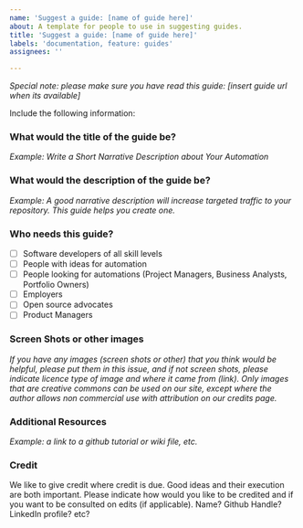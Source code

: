 ```yaml
---
name: 'Suggest a guide: [name of guide here]'
about: A template for people to use in suggesting guides.
title: 'Suggest a guide: [name of guide here]'
labels: 'documentation, feature: guides'
assignees: ''

---
```


_Special note: please make sure you have read this guide: [insert guide url when its available]_

Include the following information:

### What would the title of the guide be?
_Example: Write a Short Narrative Description about Your Automation_

### What would the description of the guide be?
_Example: A good narrative description will increase targeted traffic to your repository.  This guide helps you create one._

### Who needs this guide?
- [ ] Software developers of all skill levels
- [ ] People with ideas for automation
- [ ] People looking for automations (Project Managers, Business Analysts, Portfolio Owners)
- [ ] Employers
- [ ] Open source advocates
- [ ] Product Managers

### Screen Shots or other images
_If you have any images (screen shots or other) that you think would be helpful, please put them in this issue, and if not screen shots, please indicate licence type of image and where it came from (link).  Only images that are creative commons can be used on our site, except where the author allows non commercial use with attribution on our credits page._

### Additional Resources
_Example: a link to a github tutorial or wiki file, etc._

### Credit
We like to give credit where credit is due. Good ideas and their execution are both important. Please indicate how would you like to be credited and if you want to be consulted on edits (if applicable).
Name?
Github Handle?
LinkedIn profile?
etc?
